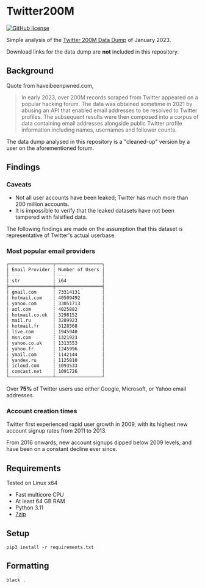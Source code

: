 # Twitter200M

[![GitHub license](https://img.shields.io/badge/LICENSE-BSD--3--CLAUSE-GREEN?style=for-the-badge)](LICENSE)

Simple analysis of the [Twitter 200M Data Dump](https://haveibeenpwned.com/PwnedWebsites#Twitter200M) of January 2023.

Download links for the data dump are **not** included in this repository.

## Background

Quote from haveibeenpwned.com,

> In early 2023, over 200M records scraped from Twitter appeared on a popular hacking forum. The data was obtained sometime in 2021 by abusing an API that enabled email addresses to be resolved to Twitter profiles. The subsequent results were then composed into a corpus of data containing email addresses alongside public Twitter profile information including names, usernames and follower counts.

The data dump analysed in this repository is a "cleaned-up" version by a user on the aforementioned forum.

## Findings

### Caveats

- Not all user accounts have been leaked; Twitter has much more than 200 million accounts.
- It is impossible to verify that the leaked datasets have not been tampered with falsified data.

The following findings are made on the assumption that this dataset is representative of Twitter's actual userbase.

### Most popular email providers

```bash
┌────────────────┬─────────────────┐
│ Email Provider ┆ Number of Users │
│ ---            ┆ ---             │
│ str            ┆ i64             │
╞════════════════╪═════════════════╡
│ gmail.com      ┆ 73314131        │
│ hotmail.com    ┆ 40509492        │
│ yahoo.com      ┆ 33051713        │
│ aol.com        ┆ 4025882         │
│ hotmail.co.uk  ┆ 3298152         │
│ mail.ru        ┆ 3289923         │
│ hotmail.fr     ┆ 3128568         │
│ live.com       ┆ 1945940         │
│ msn.com        ┆ 1321923         │
│ yahoo.co.uk    ┆ 1313553         │
│ yahoo.fr       ┆ 1245996         │
│ ymail.com      ┆ 1142144         │
│ yandex.ru      ┆ 1125810         │
│ icloud.com     ┆ 1093533         │
│ comcast.net    ┆ 1091726         │
└────────────────┴─────────────────┘
```

Over **75%** of Twitter users use either Google, Microsoft, or Yahoo email addresses.

### Account creation times

Twitter first experienced rapid user growth in 2009, with its highest new account signup rates from 2011 to 2013.

From 2016 onwards, new account signups dipped below 2009 levels, and have been on a constant decline ever since.

## Requirements

Tested on Linux x64

- Fast multicore CPU
- At least 64 GB RAM
- Python 3.11
- [7zip](https://7-zip.org)

## Setup

```shell
pip3 install -r requirements.txt
```

## Formatting

```shell
black .
```
